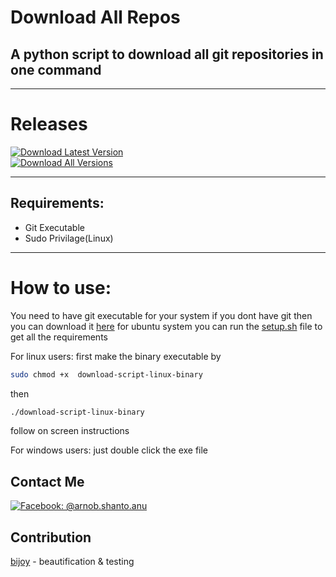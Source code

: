 # Download All Repos
## A python script to download all git repositories in one command
-----------
# Releases
<a href="https://github.com/Arnab-Shanta-Anu/download-all-repos/releases/latest">
<img src="https://img.shields.io/badge/Download-Latest-brightgreen?style=for-the-badge&logo=appveyor" alt="Download Latest Version" />
</a>
 </br>
<a href="https://github.com/Arnab-Shanta-Anu/download-all-repos/releases">
<img src="https://img.shields.io/badge/Download-All%20Versions-green?style=for-the-badge&logo=appveyor" alt="Download All Versions" />
</a>

----
## Requirements:  
- Git Executable  
- Sudo Privilage(Linux)
-----
# How to use:  


You need to have git executable for your system if you dont have git then you can download it [here](https://git-scm.com/downloads)
for ubuntu system you can run the [setup.sh](https://github.com/Arnab-Shanta-Anu/download-all-repos/blob/master/setup.sh) file to get all the requirements  

For linux users:
first make the binary executable by
```bash
sudo chmod +x  download-script-linux-binary
```
then
```bash
./download-script-linux-binary
```
follow on screen instructions

For windows users:
just double click the exe file

## Contact Me
<a href="mailto:arnabshantaanu@gmail.com">
<img src="https://img.shields.io/badge/Email-arnabshantaanu@gmail.com-blue" alt="Facebook: @arnob.shanto.anu" />
</a>

## Contribution
[bijoy](https://github.com/bijoy26) - beautification & testing

